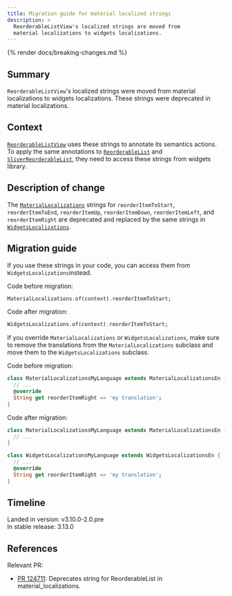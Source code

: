 ```yaml
---
title: Migration guide for material localized strings
description: >
  ReorderableListView's localized strings are moved from
  material localizations to widgets localizations.
---
```


{% render docs/breaking-changes.md %}

## Summary

`ReorderableListView`'s localized strings were moved from
material localizations to widgets localizations.
These strings were deprecated in material localizations.

## Context

[`ReorderableListView`][] uses these strings to annotate its semantics actions.
To apply the same annotations to [`ReorderableList`][]
and [`SliverReorderableList`][], they need to
access these strings from widgets library.

## Description of change

The [`MaterialLocalizations`][] strings for
`reorderItemToStart`, `reorderItemToEnd`, `reorderItemUp`,
`reorderItemDown`, `reorderItemLeft`, and `reorderItemRight` are deprecated and
replaced by the same strings in [`WidgetsLocalizations`][].

## Migration guide

If you use these strings in your code,
you can access them from `WidgetsLocalizations`instead.

Code before migration:

```dart
MaterialLocalizations.of(context).reorderItemToStart;
```

Code after migration:

```dart
WidgetsLocalizations.of(context).reorderItemToStart;
```

If you override `MaterialLocalizations` or `WidgetsLocalizations`,
make sure to remove the translations from the `MaterialLocalizations`
subclass and move them to the `WidgetsLocalizations` subclass.

Code before migration:

```dart
class MaterialLocalizationsMyLanguage extends MaterialLocalizationsEn {
  // ...
  @override
  String get reorderItemRight => 'my translation';
}
```

Code after migration:

```dart
class MaterialLocalizationsMyLanguage extends MaterialLocalizationsEn {
  // ...
}

class WidgetsLocalizationsMyLanguage extends WidgetsLocalizationsEn {
  // ...
  @override
  String get reorderItemRight => 'my translation';
}
```

## Timeline

Landed in version: v3.10.0-2.0.pre<br>
In stable release: 3.13.0

## References

Relevant PR:

* [PR 124711][]: Deprecates string for
  ReorderableList in material_localizations.

[PR 124711]: {{site.repo.flutter}}/pull/124711
[`ReorderableListView`]: {{site.api}}/flutter/material/ReorderableListView-class.html
[`ReorderableList`]: {{site.api}}/flutter/widgets/ReorderableList-class.html
[`SliverReorderableList`]: {{site.api}}/flutter/widgets/SliverReorderableList-class.html
[`MaterialLocalizations`]: {{site.api}}/flutter/material/MaterialLocalizations-class.html
[`WidgetsLocalizations`]: {{site.api}}/flutter/widgets/WidgetsLocalizations-class.html
